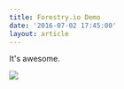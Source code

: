 ```yaml
---
title: Forestry.io Demo
date: '2016-07-02 17:45:00'
layout: article
---
```

It's awesome.

![](http://ozgrozer.github.io/dasper/contents/images/2016/07/Screen%20Shot%202016-07-02%20at%2017.47.38.jpeg)